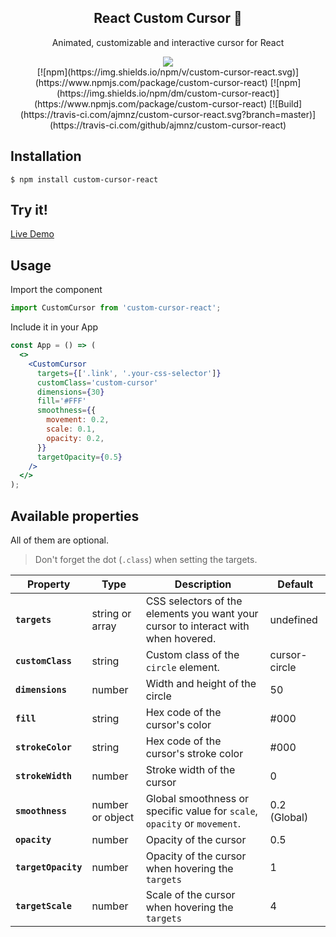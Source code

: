 <h2 align='center'>React Custom Cursor 🎉</h2>
<p align='center'>Animated, customizable and interactive cursor for React</p>
<div align='center'>
<img src='https://travis-ci.com/ajmnz/custom-cursor-react.svg?branch=master'>
</div>

<div align='center'>
  [![npm](https://img.shields.io/npm/v/custom-cursor-react.svg)](https://www.npmjs.com/package/custom-cursor-react) [![npm](https://img.shields.io/npm/dm/custom-cursor-react)](https://www.npmjs.com/package/custom-cursor-react) [![Build](https://travis-ci.com/ajmnz/custom-cursor-react.svg?branch=master)](https://travis-ci.com/github/ajmnz/custom-cursor-react)
</div>

## Installation
```
$ npm install custom-cursor-react
```

## Try it!
[Live Demo](https://ajmnz.github.io/custom-cursor-react)

## Usage
Import the component

```javascript
import CustomCursor from 'custom-cursor-react';
```

Include it in your App

```jsx
const App = () => (
  <>
    <CustomCursor
      targets={['.link', '.your-css-selector']}
      customClass='custom-cursor'
      dimensions={30}
      fill='#FFF'
      smoothness={{
        movement: 0.2,
        scale: 0.1,
        opacity: 0.2,
      }}
      targetOpacity={0.5}
    />
  </>
);
```

## Available properties

All of them are optional.
> Don't forget the dot (`.class`) when setting the targets.


| Property            | Type             | Description                                                                       | Default       |
|---------------------|------------------|-----------------------------------------------------------------------------------|---------------|
| **`targets`**       | string or array  | CSS selectors of the elements you want your cursor to interact with when hovered. | undefined     |
| **`customClass`**   | string           | Custom class of the `circle` element.                                             | cursor-circle |
| **`dimensions`**    | number           | Width and height of the circle                                                    | 50            |
| **`fill`**          | string           | Hex code of the cursor's color                                                    | #000          |
| **`strokeColor`**   | string           | Hex code of the cursor's stroke color                                             | #000          |
| **`strokeWidth`**   | number           | Stroke width of the cursor                                                        | 0             |
| **`smoothness`**    | number or object | Global smoothness or specific value for `scale`, `opacity` or `movement`.         | 0.2 (Global)  |
| **`opacity`**       | number           | Opacity of the cursor                                                             | 0.5           |
| **`targetOpacity`** | number           | Opacity of the cursor when hovering the `targets`                                 | 1             |
| **`targetScale`**   | number           | Scale of the cursor when hovering the `targets`                                   | 4             |


